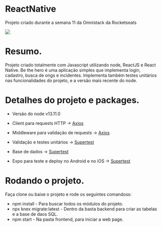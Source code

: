 # ReactNative
Projeto criado durante a semana 11 da Omnistack da Rocketseats

![](https://i.imgur.com/21a64Fa.jpg)

# Resumo. 

Projeto criado totalmente com Javascript utilizando node, ReactJS e React Native. Be the hero é uma aplicação simples que 
implementa login, cadastro, busca de ongs e incidentes. Implementa também testes unitários nas funcionalidades do projeto, e 
a versão mais recente do node.

# Detalhes do projeto e packages. 

* Versão do node v13.11.0

* Client para requests HTTP ->
<a href="https://www.npmjs.com/package/axios" target="_blank" rel="noopener noreferrer">Axios</a>

* Middleware para validação de requests ->
<a href="https://www.npmjs.com/package/celebrate" target="_blank" rel="noopener noreferrer">Axios</a>

* Validação e testes unitários ->
<a href="https://www.npmjs.com/package/supertest" target="_blank" rel="noopener noreferrer">Supertest</a>

* Base de dados ->
<a href="https://www.npmjs.com/package/sqlite3" target="_blank" rel="noopener noreferrer">Supertest</a>

* Expo para teste e deploy no Android e no iOS ->
<a href="https://docs.expo.io/versions/latest/" target="_blank" rel="noopener noreferrer">Supertest</a>

# Rodando o projeto. 

Faça clone ou baixe o projeto e rode os seguintes comandoss: 

* npm install - Para  buscar todos os módulos do projeto. 
* npx knex migrate:latest - Dentro da basta backend para criar as tabelas e a base de daos SQL. 
* npm start - Na pasta frontend, para iniciar a web page. 


